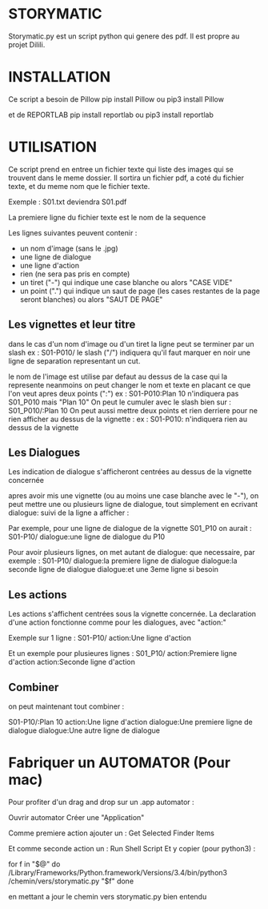 # STORYMATIC

Storymatic.py est un script python qui genere des pdf. Il est propre au projet Dilili.


# INSTALLATION

Ce script a besoin de Pillow
pip install Pillow 
ou 
pip3 install Pillow

et de REPORTLAB
pip install reportlab
ou
pip3 install reportlab


# UTILISATION

Ce script prend en entree un fichier texte qui liste des images qui se trouvent
dans le meme dossier. Il sortira un fichier pdf, a coté du fichier texte, et du
meme nom que le fichier texte.

Exemple : 
S01.txt deviendra S01.pdf

La premiere ligne du fichier texte est le nom de la sequence

Les lignes suivantes peuvent contenir :
- un nom d'image (sans le .jpg)
- une ligne de dialogue
- une ligne d'action
- rien (ne sera pas pris en compte)
- un tiret ("-") qui indique une case blanche
    ou alors "CASE VIDE"
- un point (".") qui indique un saut de page (les cases restantes de la page seront blanches)
    ou alors "SAUT DE PAGE"

## Les vignettes et leur titre

dans le cas d'un nom d'image ou d'un tiret la ligne peut se terminer par un slash
ex : S01-P010/
le slash ("/") indiquera qu'il faut marquer en noir une ligne de separation
representant un cut.

le nom de l'image est utilise par defaut au dessus de la case qui la represente
neanmoins on peut changer le nom et texte en placant ce que l'on veut apres deux points (":")
ex : S01-P010:Plan 10
n'indiquera pas S01_P010 mais "Plan 10"
On peut le cumuler avec le slash bien sur : S01_P010/:Plan 10
On peut aussi mettre deux points et rien derriere pour ne rien afficher au dessus de la vignette :
ex : S01-P010:
n'indiquera rien au dessus de la vignette

## Les Dialogues

Les indication de dialogue s'afficheront centrées au dessus de la vignette concernée 

apres avoir mis une vignette (ou au moins une case blanche avec le "-"), on peut mettre
une ou plusieurs ligne de dialogue, tout simplement en ecrivant dialogue: suivi de la ligne
a afficher :

Par exemple, pour une ligne de dialogue de la vignette S01_P10 on aurait :
S01-P10/
dialogue:une ligne de dialogue du P10

Pour avoir plusieurs lignes, on met autant de dialogue: que necessaire, par exemple :
S01-P10/
dialogue:la premiere ligne de dialogue
dialogue:la seconde ligne de dialogue
dialogue:et une 3eme ligne si besoin

## Les actions

Les actions s'affichent centrées sous la vignette concernée.
La declaration d'une action fonctionne comme pour les dialogues, avec "action:"

Exemple sur 1 ligne :
S01-P10/
action:Une ligne d'action

Et un exemple pour plusieures lignes :
S01_P10/
action:Premiere ligne d'action
action:Seconde ligne d'action


## Combiner

on peut maintenant tout combiner :

S01-P10/:Plan 10
action:Une ligne d'action
dialogue:Une premiere ligne de dialogue
dialogue:Une autre ligne de dialogue


# Fabriquer un AUTOMATOR (Pour mac)

Pour profiter d'un drag and drop sur un .app automator :

Ouvrir automator
Créer une "Application"

Comme premiere action ajouter un : Get Selected Finder Items

Et comme seconde action un : Run Shell Script
Et y copier (pour python3) :

for f in "$@"
do
    /Library/Frameworks/Python.framework/Versions/3.4/bin/python3 /chemin/vers/storymatic.py "$f"
done

en mettant a jour le chemin vers storymatic.py bien entendu
